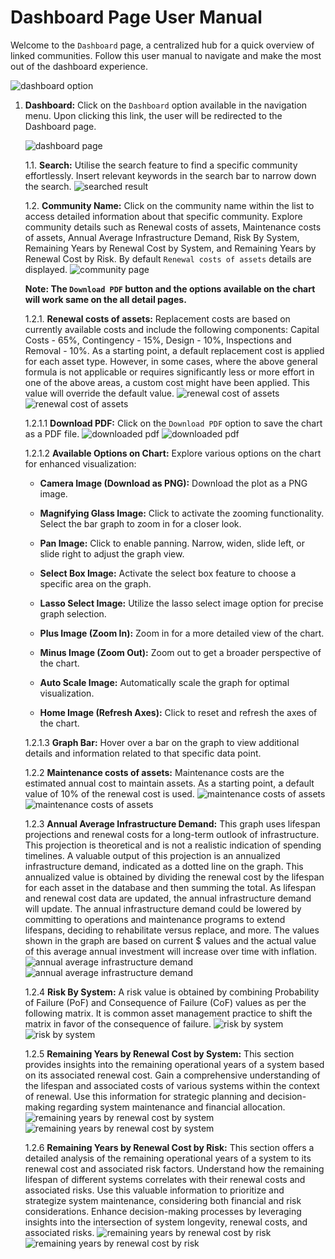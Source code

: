 # Dashboard Page User Manual

Welcome to the `Dashboard` page, a centralized hub for a quick overview of linked communities. Follow this user manual to navigate and make the most out of the dashboard experience.

![dashboard option](./img/dashboard-1.png)

1. **Dashboard:** Click on the `Dashboard` option available in the navigation menu. Upon clicking this link, the user will be redirected to the Dashboard page.

    ![dashboard page](./img/dashboard-2.png)

    1.1. **Search:** Utilise the search feature to find a specific community effortlessly. Insert relevant keywords in the search bar to narrow down the search.
        ![searched result](./img/dashboard-3.png)

    1.2. **Community Name:** Click on the community name within the list to access detailed information about that specific community. Explore community details such as Renewal costs of assets, Maintenance costs of assets, Annual Average Infrastructure Demand, Risk By System, Remaining Years by Renewal Cost by System, and Remaining Years by Renewal Cost by Risk. By default `Renewal costs of assets` details are displayed.
        ![community page](./img/dashboard-4.png)

    __Note: The `Download PDF` button and the options available on the chart will work same on the all detail pages.__
 
    1.2.1. **Renewal costs of assets:**  Replacement costs are based on currently available costs and include the following components: Capital Costs - 65%, Contingency - 15%, Design - 10%, Inspections and Removal - 10%. As a starting point, a default replacement cost is applied for each asset type. However, in some cases, where the above general formula is not applicable or requires significantly less or more effort in one of the above areas, a custom cost might have been applied. This value will override the default value.
        ![renewal cost of assets](./img/dashboard-5.png)
        ![renewal cost of assets](./img/dashboard-6.png)

    1.2.1.1 **Download PDF:** Click on the `Download PDF` option to save the chart as a PDF file.
        ![downloaded pdf](./img/dashboard-7.png)
        ![downloaded pdf](./img/dashboard-8.png)

    1.2.1.2 **Available Options on Chart:** Explore various options on the chart for enhanced visualization:

    - **Camera Image (Download as PNG):** Download the plot as a PNG image.
    
    - **Magnifying Glass Image:** Click to activate the zooming functionality. Select the bar graph to zoom in for a closer look.

    - **Pan Image:** Click to enable panning. Narrow, widen, slide left, or slide right to adjust the graph view.

    - **Select Box Image:** Activate the select box feature to choose a specific area on the graph.

    - **Lasso Select Image:** Utilize the lasso select image option for precise graph selection.

    - **Plus Image (Zoom In):** Zoom in for a more detailed view of the chart.

    - **Minus Image (Zoom Out):** Zoom out to get a broader perspective of the chart.

    - **Auto Scale Image:** Automatically scale the graph for optimal visualization.

    - **Home Image (Refresh Axes):** Click to reset and refresh the axes of the chart.

    1.2.1.3 **Graph Bar:** Hover over a bar on the graph to view additional details and information related to that specific data point.

    1.2.2 **Maintenance costs of assets:** Maintenance costs are the estimated annual cost to maintain assets. As a starting point, a default value of 10% of the renewal cost is used.
        ![maintenance costs of assets](./img/dashboard-9.png)
        ![maintenance costs of assets](./img/dashboard-10.png)

    1.2.3 **Annual Average Infrastructure Demand:** This graph uses lifespan projections and renewal costs for a long-term outlook of infrastructure. This projection is theoretical and is not a realistic indication of spending timelines. A valuable output of this projection is an annualized infrastructure demand, indicated as a dotted line on the graph. This annualized value is obtained by dividing the renewal cost by the lifespan for each asset in the database and then summing the total. As lifespan and renewal cost data are updated, the annual infrastructure demand will update. The annual infrastructure demand could be lowered by committing to operations and maintenance programs to extend lifespans, deciding to rehabilitate versus replace, and more. The values shown in the graph are based on current $ values and the actual value of this average annual investment will increase over time with inflation.
        ![annual average infrastructure demand](./img/dashboard-11.png)
        ![annual average infrastructure demand](./img/dashboard-12.png)

    1.2.4 **Risk By System:** A risk value is obtained by combining Probability of Failure (PoF) and Consequence of Failure (CoF) values as per the following matrix. It is common asset management practice to shift the matrix in favor of the consequence of failure.
        ![risk by system](./img/dashboard-13.png)
        ![risk by system](./img/dashboard-14.png)

    1.2.5 **Remaining Years by Renewal Cost by System:** This section provides insights into the remaining operational years of a system based on its associated renewal cost. Gain a comprehensive understanding of the lifespan and associated costs of various systems within the context of renewal. Use this information for strategic planning and decision-making regarding system maintenance and financial allocation.
        ![remaining years by renewal cost by system](./img/dashboard-15.png)
        ![remaining years by renewal cost by system](./img/dashboard-16.png)

    1.2.6 **Remaining Years by Renewal Cost by Risk:** This section offers a detailed analysis of the remaining operational years of a system to its renewal cost and associated risk factors. Understand how the remaining lifespan of different systems correlates with their renewal costs and associated risks. Use this valuable information to prioritize and strategize system maintenance, considering both financial and risk considerations. Enhance decision-making processes by leveraging insights into the intersection of system longevity, renewal costs, and associated risks.
        ![remaining years by renewal cost by risk](./img/dashboard-17.png)
        ![remaining years by renewal cost by risk](./img/dashboard-18.png)
